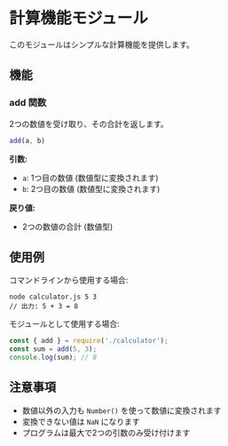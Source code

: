# 計算機能モジュール

このモジュールはシンプルな計算機能を提供します。

## 機能

### add 関数

2つの数値を受け取り、その合計を返します。

```javascript
add(a, b)
```

**引数:**
- `a`: 1つ目の数値 (数値型に変換されます)
- `b`: 2つ目の数値 (数値型に変換されます)

**戻り値:**
- 2つの数値の合計 (数値型)

## 使用例

コマンドラインから使用する場合:
```
node calculator.js 5 3
// 出力: 5 + 3 = 8
```

モジュールとして使用する場合:
```javascript
const { add } = require('./calculator');
const sum = add(5, 3);
console.log(sum); // 8
```

## 注意事項

- 数値以外の入力も `Number()` を使って数値に変換されます
- 変換できない値は `NaN` になります
- プログラムは最大で2つの引数のみ受け付けます
